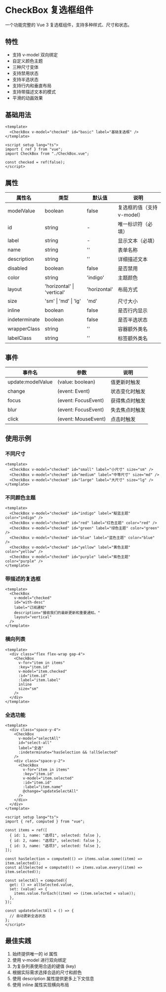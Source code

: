 # CheckBox 复选框组件

一个功能完整的 Vue 3 复选框组件，支持多种样式、尺寸和状态。

## 特性

- 支持 v-model 双向绑定
- 自定义颜色主题
- 三种尺寸变体
- 支持禁用状态
- 支持半选状态
- 支持行内和垂直布局
- 支持带描述文本的模式
- 平滑的动画效果

## 基础用法

```vue
<template>
  <CheckBox v-model="checked" id="basic" label="基础复选框" />
</template>

<script setup lang="ts">
import { ref } from "vue";
import CheckBox from "./CheckBox.vue";

const checked = ref(false);
</script>
```

## 属性

| 属性名        | 类型                       | 默认值       | 说明                       |
| ------------- | -------------------------- | ------------ | -------------------------- |
| modelValue    | boolean                    | false        | 复选框的值（支持 v-model） |
| id            | string                     | -            | 唯一标识符（必填）         |
| label         | string                     | -            | 显示文本（必填）           |
| name          | string                     | ''           | 表单名称                   |
| description   | string                     | ''           | 详细描述文本               |
| disabled      | boolean                    | false        | 是否禁用                   |
| color         | string                     | 'indigo'     | 主题颜色                   |
| layout        | 'horizontal' \| 'vertical' | 'horizontal' | 布局方式                   |
| size          | 'sm' \| 'md' \| 'lg'       | 'md'         | 尺寸大小                   |
| inline        | boolean                    | false        | 是否行内显示               |
| indeterminate | boolean                    | false        | 是否半选状态               |
| wrapperClass  | string                     | ''           | 容器额外类名               |
| labelClass    | string                     | ''           | 标签额外类名               |

## 事件

| 事件名            | 参数                | 说明           |
| ----------------- | ------------------- | -------------- |
| update:modelValue | (value: boolean)    | 值更新时触发   |
| change            | (event: Event)      | 状态变化时触发 |
| focus             | (event: FocusEvent) | 获得焦点时触发 |
| blur              | (event: FocusEvent) | 失去焦点时触发 |
| click             | (event: MouseEvent) | 点击时触发     |

## 使用示例

### 不同尺寸

```vue
<template>
  <CheckBox v-model="checked" id="small" label="小尺寸" size="sm" />
  <CheckBox v-model="checked" id="medium" label="中等尺寸" size="md" />
  <CheckBox v-model="checked" id="large" label="大尺寸" size="lg" />
</template>
```

### 不同颜色主题

```vue
<template>
  <CheckBox v-model="checked" id="indigo" label="靛蓝主题" color="indigo" />
  <CheckBox v-model="checked" id="red" label="红色主题" color="red" />
  <CheckBox v-model="checked" id="green" label="绿色主题" color="green" />
  <CheckBox v-model="checked" id="blue" label="蓝色主题" color="blue" />
  <CheckBox v-model="checked" id="yellow" label="黄色主题" color="yellow" />
  <CheckBox v-model="checked" id="purple" label="紫色主题" color="purple" />
</template>
```

### 带描述的复选框

```vue
<template>
  <CheckBox
    v-model="checked"
    id="with-desc"
    label="订阅通知"
    description="接收我们的最新更新和重要通知。"
    layout="vertical"
  />
</template>
```

### 横向列表

```vue
<template>
  <div class="flex flex-wrap gap-4">
    <CheckBox
      v-for="item in items"
      :key="item.id"
      v-model="item.checked"
      :id="item.id"
      :label="item.label"
      inline
      size="sm"
    />
  </div>
</template>
```

### 全选功能

```vue
<template>
  <div class="space-y-4">
    <CheckBox
      v-model="selectAll"
      id="select-all"
      label="全选"
      :indeterminate="hasSelection && !allSelected"
    />
    <div class="space-y-2">
      <CheckBox
        v-for="item in items"
        :key="item.id"
        v-model="item.selected"
        :id="item.id"
        :label="item.name"
        @change="updateSelectAll"
      />
    </div>
  </div>
</template>

<script setup lang="ts">
import { ref, computed } from "vue";

const items = ref([
  { id: 1, name: "选项1", selected: false },
  { id: 2, name: "选项2", selected: false },
  { id: 3, name: "选项3", selected: false },
]);

const hasSelection = computed(() => items.value.some((item) => item.selected));
const allSelected = computed(() => items.value.every((item) => item.selected));

const selectAll = computed({
  get: () => allSelected.value,
  set: (value) => {
    items.value.forEach((item) => (item.selected = value));
  },
});

const updateSelectAll = () => {
  // 自动更新全选状态
};
</script>
```

## 最佳实践

1. 始终提供唯一的 id 属性
2. 使用 v-model 进行双向绑定
3. 为复杂列表使用合适的键值 (key)
4. 根据实际需求选择合适的尺寸和颜色
5. 使用 description 属性提供更多上下文信息
6. 使用 inline 属性实现横向布局
